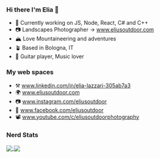 ### Hi there I'm Elia 👋

- 🔭 Currently working on JS, Node, React, C# and C++
- 📷 Landscapes Photographer -> www.eliusoutdoor.com
- 🏔️ Love Mountaineering and adventures
- 🪴 Based in Bologna, IT
- 🎸 Guitar player, Music lover

### My web spaces

 - ⚒️ www.linkedin.com/in/elia-lazzari-305ab7a3
 - 🌍 www.eliusoutdoor.com
 - 📷 www.instagram.com/eliusoutdoor
 - 📒 www.facebook.com/eliusoutdoor
 - 📽️ www.youtube.com/c/eliusoutdoorphotography

### Nerd Stats

<a href="https://github.com/elius94">
  <img align="center" src="https://github-readme-stats.vercel.app/api?username=elius94&line_height=31.5&theme=dark&show_icons=true&count_private=true&include_all_commits=true" />
</a>
<a href="https://github.com/elius94">
  <img align="center" src="https://github-readme-stats.vercel.app/api/top-langs/?username=elius94&layout=compact&theme=dark&langs_count=10" />
</a>

